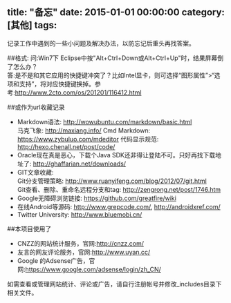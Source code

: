 title: "备忘"
date: 2015-01-01 00:00:00
category: [其他]
tags:
---
记录工作中遇到的一些小问题及解决办法，以防忘记后重头再找答案。

##格式:
问:Win7下 Eclipse中按"Alt+Ctrl+Down或Alt+Ctrl+Up"时，结果屏幕倒了怎么办？  
答:是不是和其它应用的快捷键冲突了？比如Intel显卡，则可选择“图形属性”>“选项和支持”，将对应快捷键换掉。参考:http://www.2cto.com/os/201201/116412.html

##或作为url收藏记录
- Markdown语法: <http://wowubuntu.com/markdown/basic.html>  
    马克飞象: <http://maxiang.info/>
    Cmd Markdown: <https://www.zybuluo.com/mdeditor>
    代码显示规范: <http://hexo.chenall.net/post/code/>
- Oracle现在真是恶心，下载个Java SDK还非得让登陆不可。只好再找下载地址了: <http://ghaffarian.net/downloads/>  
- GIT文章收藏:  
    Git分支管理策略: <http://www.ruanyifeng.com/blog/2012/07/git.html>    
    Git查看、删除、重命名远程分支和tag: http://zengrong.net/post/1746.htm  
- Google无障碍浏览链接: <https://github.com/greatfire/wiki>  
- 在线Android等源码: <http://www.grepcode.com/>, <http://androidxref.com/>  
- Twitter University: <http://www.bluemobi.cn/>  

##本项目使用了

- CNZZ的网站统计服务，官网:<http://cnzz.com/>
- 友言的网友评论服务，官网:<http://www.uyan.cc/>  
- Google 的Adsense广告，官网:<https://www.google.com/adsense/login/zh_CN/>  

如需查看或管理网站统计、评论或广告，请自行注册帐号并修改_includes目录下相关文件。